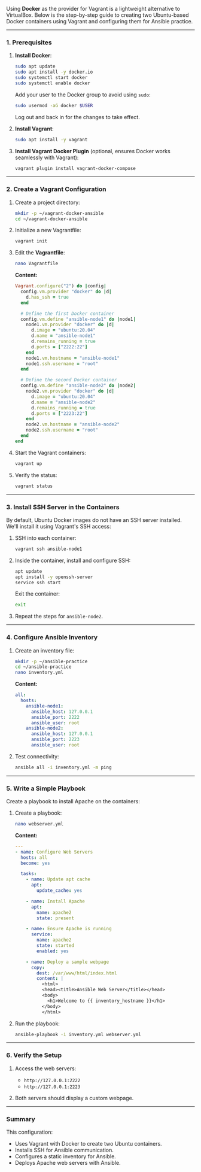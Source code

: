 Using **Docker** as the provider for Vagrant is a lightweight alternative to VirtualBox. Below is the step-by-step guide to creating two Ubuntu-based Docker containers using Vagrant and configuring them for Ansible practice.

---

### **1. Prerequisites**
1. **Install Docker**:
   ```bash
   sudo apt update
   sudo apt install -y docker.io
   sudo systemctl start docker
   sudo systemctl enable docker
   ```
   Add your user to the Docker group to avoid using `sudo`:
   ```bash
   sudo usermod -aG docker $USER
   ```
   Log out and back in for the changes to take effect.

2. **Install Vagrant**:
   ```bash
   sudo apt install -y vagrant
   ```

3. **Install Vagrant Docker Plugin** (optional, ensures Docker works seamlessly with Vagrant):
   ```bash
   vagrant plugin install vagrant-docker-compose
   ```

---

### **2. Create a Vagrant Configuration**

1. Create a project directory:
   ```bash
   mkdir -p ~/vagrant-docker-ansible
   cd ~/vagrant-docker-ansible
   ```

2. Initialize a new Vagrantfile:
   ```bash
   vagrant init
   ```

3. Edit the **Vagrantfile**:
   ```bash
   nano Vagrantfile
   ```

   **Content:**
   ```ruby
   Vagrant.configure("2") do |config|
     config.vm.provider "docker" do |d|
       d.has_ssh = true
     end

     # Define the first Docker container
     config.vm.define "ansible-node1" do |node1|
       node1.vm.provider "docker" do |d|
         d.image = "ubuntu:20.04"
         d.name = "ansible-node1"
         d.remains_running = true
         d.ports = ["2222:22"]
       end
       node1.vm.hostname = "ansible-node1"
       node1.ssh.username = "root"
     end

     # Define the second Docker container
     config.vm.define "ansible-node2" do |node2|
       node2.vm.provider "docker" do |d|
         d.image = "ubuntu:20.04"
         d.name = "ansible-node2"
         d.remains_running = true
         d.ports = ["2223:22"]
       end
       node2.vm.hostname = "ansible-node2"
       node2.ssh.username = "root"
     end
   end
   ```

4. Start the Vagrant containers:
   ```bash
   vagrant up
   ```

5. Verify the status:
   ```bash
   vagrant status
   ```

---

### **3. Install SSH Server in the Containers**

By default, Ubuntu Docker images do not have an SSH server installed. We'll install it using Vagrant's SSH access:

1. SSH into each container:
   ```bash
   vagrant ssh ansible-node1
   ```

2. Inside the container, install and configure SSH:
   ```bash
   apt update
   apt install -y openssh-server
   service ssh start
   ```
   Exit the container:
   ```bash
   exit
   ```

3. Repeat the steps for `ansible-node2`.

---

### **4. Configure Ansible Inventory**

1. Create an inventory file:
   ```bash
   mkdir -p ~/ansible-practice
   cd ~/ansible-practice
   nano inventory.yml
   ```

   **Content:**
   ```yaml
   all:
     hosts:
       ansible-node1:
         ansible_host: 127.0.0.1
         ansible_port: 2222
         ansible_user: root
       ansible-node2:
         ansible_host: 127.0.0.1
         ansible_port: 2223
         ansible_user: root
   ```

2. Test connectivity:
   ```bash
   ansible all -i inventory.yml -m ping
   ```

---

### **5. Write a Simple Playbook**

Create a playbook to install Apache on the containers:

1. Create a playbook:
   ```bash
   nano webserver.yml
   ```

   **Content:**
   ```yaml
   ---
   - name: Configure Web Servers
     hosts: all
     become: yes

     tasks:
       - name: Update apt cache
         apt:
           update_cache: yes

       - name: Install Apache
         apt:
           name: apache2
           state: present

       - name: Ensure Apache is running
         service:
           name: apache2
           state: started
           enabled: yes

       - name: Deploy a sample webpage
         copy:
           dest: /var/www/html/index.html
           content: |
             <html>
             <head><title>Ansible Web Server</title></head>
             <body>
               <h1>Welcome to {{ inventory_hostname }}</h1>
             </body>
             </html>
   ```

2. Run the playbook:
   ```bash
   ansible-playbook -i inventory.yml webserver.yml
   ```

---

### **6. Verify the Setup**

1. Access the web servers:
   - `http://127.0.0.1:2222`
   - `http://127.0.0.1:2223`

2. Both servers should display a custom webpage.

---

### **Summary**
This configuration:
- Uses Vagrant with Docker to create two Ubuntu containers.
- Installs SSH for Ansible communication.
- Configures a static inventory for Ansible.
- Deploys Apache web servers with Ansible.

